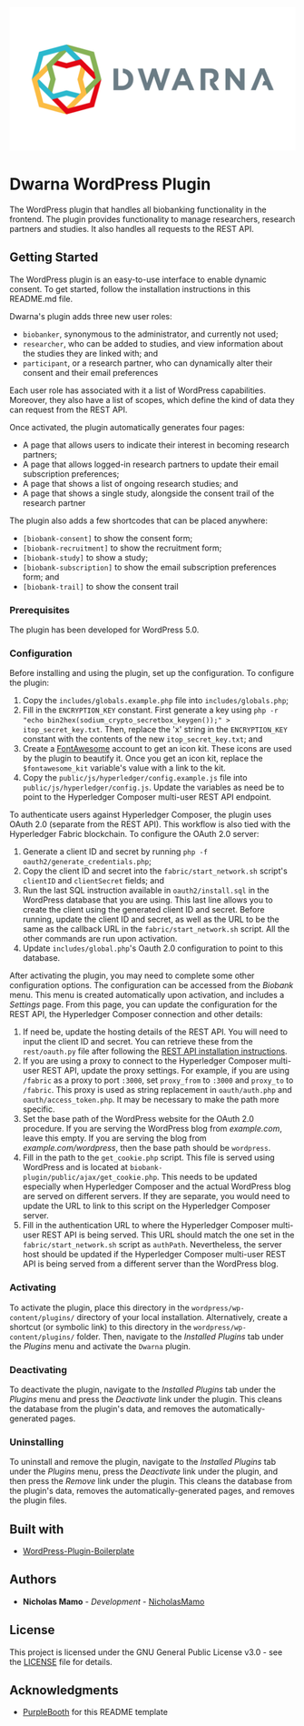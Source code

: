 ![](https://github.com/NicholasMamo/dwarna/raw/master/assets/logo.png "Dwarna Logo")

# Dwarna WordPress Plugin

The WordPress plugin that handles all biobanking functionality in the frontend.
The plugin provides functionality to manage researchers, research partners and studies.
It also handles all requests to the REST API.

## Getting Started

The WordPress plugin is an easy-to-use interface to enable dynamic consent.
To get started, follow the installation instructions in this README.md file.

Dwarna's plugin adds three new user roles:

* `biobanker`, synonymous to the administrator, and currently not used;
* `researcher`, who can be added to studies, and view information about the studies they are linked with; and
* `participant`, or a research partner, who can dynamically alter their consent and their email preferences

Each user role has associated with it a list of WordPress capabilities.
Moreover, they also have a list of scopes, which define the kind of data they can request from the REST API.

Once activated, the plugin automatically generates four pages:

* A page that allows users to indicate their interest in becoming research partners;
* A page that allows logged-in research partners to update their email subscription preferences;
* A page that shows a list of ongoing research studies; and
* A page that shows a single study, alongside the consent trail of the research partner

The plugin also adds a few shortcodes that can be placed anywhere:

* `[biobank-consent]` to show the consent form;
* `[biobank-recruitment]` to show the recruitment form;
* `[biobank-study]` to show a study;
* `[biobank-subscription]` to show the email subscription preferences form; and
* `[biobank-trail]` to show the consent trail

### Prerequisites

The plugin has been developed for WordPress 5.0.

### Configuration

Before installing and using the plugin, set up the configuration.
To configure the plugin:

1. Copy the `includes/globals.example.php` file into `includes/globals.php`;
2. Fill in the `ENCRYPTION_KEY` constant.
   First generate a key using `php -r "echo bin2hex(sodium_crypto_secretbox_keygen());" > itop_secret_key.txt`.
   Then, replace the 'x' string in the `ENCRYPTION_KEY` constant with the contents of the new `itop_secret_key.txt`; and
3. Create a [FontAwesome](https://fontawesome.com/) account to get an icon kit.
   These icons are used by the plugin to beautify it.
   Once you get an icon kit, replace the `$fontawesome_kit` variable's value with a link to the kit.
4. Copy the `public/js/hyperledger/config.example.js` file into `public/js/hyperledger/config.js`.
   Update the variables as need be to point to the Hyperledger Composer multi-user REST API endpoint.

To authenticate users against Hyperledger Composer, the plugin uses OAuth 2.0 (separate from the REST API).
This workflow is also tied with the Hyperledger Fabric blockchain.
To configure the OAuth 2.0 server:

1. Generate a client ID and secret by running `php -f oauth2/generate_credentials.php`;
2. Copy the client ID and secret into the `fabric/start_network.sh` script's `clientID` and `clientSecret` fields; and
3. Run the last SQL instruction available in `oauth2/install.sql` in the WordPress database that you are using.
   This last line allows you to create the client using the generated client ID and secret.
   Before running, update the client ID and secret, as well as the URL to be the same as the callback URL in the `fabric/start_network.sh` script.
   All the other commands are run upon activation.
4. Update `includes/global.php`'s Oauth 2.0 configuration to point to this database.

After activating the plugin, you may need to complete some other configuration options.
The configuration can be accessed from the _Biobank_ menu.
This menu is created automatically upon activation, and includes a _Settings_ page.
From this page, you can update the configuration for the REST API, the Hyperledger Composer connection and other details:

1. If need be, update the hosting details of the REST API.
   You will need to input the client ID and secret.
   You can retrieve these from the `rest/oauth.py` file after following the [REST API installation instructions](https://github.com/NicholasMamo/dwarna/tree/master/rest).
2. If you are using a proxy to connect to the Hyperledger Composer multi-user REST API, update the proxy settings.
   For example, if you are using `/fabric` as a proxy to port `:3000`, set `proxy_from` to `:3000` and `proxy_to` to `/fabric`.
   This proxy is used as string replacement in `oauth/auth.php` and `oauth/access_token.php`.
   It may be necessary to make the path more specific.
3. Set the base path of the WordPress website for the OAuth 2.0 procedure.
   If you are serving the WordPress blog from _example.com_, leave this empty.
   If you are serving the blog from _example.com/wordpress_, then the base path should be `wordpress`.
4. Fill in the path to the `get_cookie.php` script.
   This file is served using WordPress and is located at `biobank-plugin/public/ajax/get_cookie.php`.
   This needs to be updated especially when Hyperledger Composer and the actual WordPress blog are served on different servers.
   If they are separate, you would need to update the URL to link to this script on the Hyperledger Composer server.
5. Fill in the authentication URL to where the Hyperledger Composer multi-user REST API is being served.
   This URL should match the one set in the `fabric/start_network.sh` script as `authPath`.
   Nevertheless, the server host should be updated if the Hyperledger Composer multi-user REST API is being served from a different server than the WordPress blog.

### Activating

To activate the plugin, place this directory in the `wordpress/wp-content/plugins/` directory of your local installation.
Alternatively, create a shortcut (or symbolic link) to this directory in the `wordpress/wp-content/plugins/` folder.
Then, navigate to the _Installed Plugins_ tab under the _Plugins_ menu and activate the `Dwarna` plugin.

### Deactivating

To deactivate the plugin, navigate to the _Installed Plugins_ tab under the _Plugins_ menu and press the _Deactivate_ link under the plugin.
This cleans the database from the plugin's data, and removes the automatically-generated pages.

### Uninstalling

To uninstall and remove the plugin, navigate to the _Installed Plugins_ tab under the _Plugins_ menu, press the _Deactivate_ link under the plugin, and then press the _Remove_ link under the plugin.
This cleans the database from the plugin's data, removes the automatically-generated pages, and removes the plugin files.

## Built with

* [WordPress-Plugin-Boilerplate](https://github.com/devinvinson/WordPress-Plugin-Boilerplate/)

## Authors

* **Nicholas Mamo** - *Development* - [NicholasMamo](https://github.com/NicholasMamo)

## License

This project is licensed under the GNU General Public License v3.0 - see the [LICENSE](LICENSE) file for details.

## Acknowledgments

* [PurpleBooth](https://gist.github.com/PurpleBooth/109311bb0361f32d87a2) for this README template
